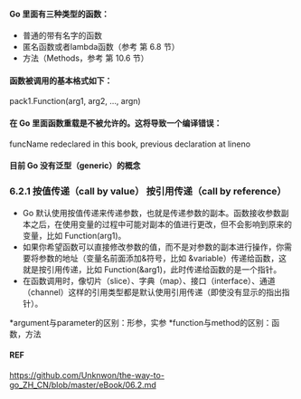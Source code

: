 
#### Go 里面有三种类型的函数：
- 普通的带有名字的函数
- 匿名函数或者lambda函数（参考 第 6.8 节）
- 方法（Methods，参考 第 10.6 节）

#### 函数被调用的基本格式如下：  
pack1.Function(arg1, arg2, …, argn)

#### 在 Go 里面函数重载是不被允许的。这将导致一个编译错误：
funcName redeclared in this book, previous declaration at lineno

#### 目前 Go 没有泛型（generic）的概念

### 6.2.1 按值传递（call by value） 按引用传递（call by reference）
- Go 默认使用按值传递来传递参数，也就是传递参数的副本。函数接收参数副本之后，在使用变量的过程中可能对副本的值进行更改，但不会影响到原来的变量，比如 Function(arg1)。  
- 如果你希望函数可以直接修改参数的值，而不是对参数的副本进行操作，你需要将参数的地址（变量名前面添加&符号，比如 &variable）传递给函数，这就是按引用传递，比如 Function(&arg1)，此时传递给函数的是一个指针。  
- 在函数调用时，像切片（slice）、字典（map）、接口（interface）、通道（channel）这样的引用类型都是默认使用引用传递（即使没有显示的指出指针）。


*argument与parameter的区别：形参，实参
*function与method的区别：函数，方法

#### REF
https://github.com/Unknwon/the-way-to-go_ZH_CN/blob/master/eBook/06.2.md
